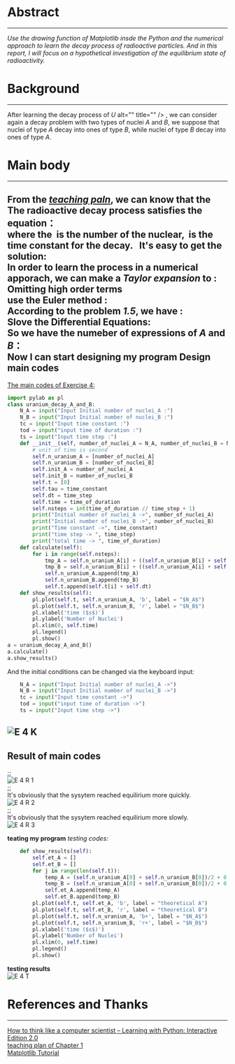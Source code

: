 # Abstract
-------
*Use the drawing function of Matplotlib insde the Python and the numerical approach to learn the decay process of radioactive particles. And in this report, I will focus on a hypothetical investigation of the equilibrium state of radioactivity.* 
# Background
--------
After learning the decay process of *U* alt="" title="" /> , we can consider again a decay problem with two types of nuclei *A* and *B*, we suppose that nuclei of type *A* decay into ones of type *B*, while nuclei of type *B* decay into ones of type *A*. 

# Main body
---------
From the [*teaching paln*](https://www.evernote.com/shard/s140/sh/d351f9a3-8076-4274-944b-7043e0ce8cf3/4f89e8630604ea23262f00b3ed11f8ad), we can know that the The radioactive decay process satisfies the equation：  
<img src="http://latex.codecogs.com/gif.latex?\frac{dN_{nuclear}}{dt}=-\frac{N_{nuclear}}{\tau}" alt="" title="" />   
where the <img src="http://latex.codecogs.com/gif.latex?N_{nuclear}" alt="" title="" /> is the **number of the nuclear**, <img src="http://latex.codecogs.com/gif.latex?\tau" alt="" title="" /> is the **time constant** for the decay.  
It's easy to get the solution:  
<img src="http://latex.codecogs.com/gif.latex?N_{nuclear}=N_{nuclear}(0)e^{-t/\tau}" alt="" title="" />   
In order to learn the process in a numerical apporach, we can make a *Taylor expansion* to <img src="http://latex.codecogs.com/gif.latex?N_{nuclear(t)}" alt="" title="" />:    
<img src="http://latex.codecogs.com/gif.latex?N_{nuclear}(t)=N_{nuclear}(0)+\frac{dN_{nuclerar}}{dt}t+\frac{1}{2}\frac{d^2N_{nucleaer}}{dt^2}+\cdots" alt="" title="" />  
Omitting high order terms  
<img src="http://latex.codecogs.com/gif.latex?N_{nuclear}(t)=N_{nuclear}(0)+\frac{dN_{nuclear}}{dt}t" alt="" title="" />  
use the **Euler method** :  
<img src="http://latex.codecogs.com/gif.latex?N_{nuclear}(t+\Deltat)=N_{nuclear}(t)-\frac{N_{nuclear}(t)}{\tau}\Deltat" alt="" title="" />  
According to the problem *1.5*, we have :  
<img src="http://latex.codecogs.com/gif.latex?\frac{dN_A}{dt}=\frac{N_B}{\tau}-\frac{N_A}{\tau}" alt="" title="" />  
<img src="http://latex.codecogs.com/gif.latex?\frac{dN_B}{dt}=\frac{N_A}{\tau}-\frac{N_B}{\tau}" alt="" title="" />   
Slove the Differential Equations:  
<img src="http://latex.codecogs.com/gif.latex?N_A(t)=\frac{1}{2}(N_{A0}+N_{B0})+\frac{1}{2}(N_{A0}-N_{B0})e^{\frac{-2t}{\tau}} " alt="" title="" />   
<img src="http://latex.codecogs.com/gif.latex?N_A(t)=\frac{1}{2}(N_{A0}+N_{B0})+\frac{1}{2}(N_{B0}-N_{A0})e^{\frac{-2t}{\tau}}" alt="" title="" />  
So we have the numeber of expressions of *A* and *B*：  
<img src="http://latex.codecogs.com/gif.latex?N_A(t+\Deltat)=N_A(t)+[\frac{N_{A0}}{\tau}+\frac{N_{B0}}{\tau}-\frac{2N_A(t)}{\tau}]\Deltat" alt="" title="" />  
<img src="http://latex.codecogs.com/gif.latex?N_B(t+\Deltat)=N_B(t)+[\frac{N_{A0}}{\tau}+\frac{N_{B0}}{\tau}-\frac{2N_B(t)}{\tau}]\Deltat" alt="" title="" />  
Now I can start designing my program
 **Design main codes**
 ------
[The main codes of Exercise 4:](https://github.com/MQdtc/computationalphysics_N2014301510099/blob/master/Codes/Exercise%204%20main.py)  
```python
import pylab as pl
class uranium_decay_A_and_B:
    N_A = input("Input Initial number of nuclei_A :")
    N_B = input("Input Initial number of nuclei_B :")
    tc = input("Input time constant :")
    tod = input("input time of duration :")
    ts = input("Input time step :")
    def __init__(self, number_of_nuclei_A = N_A, number_of_nuclei_B = N_B, time_constant = tc, time_of_duration = tod, time_step = ts):
        # unit of time is second
        self.n_uranium_A = [number_of_nuclei_A]
        self.n_uranium_B = [number_of_nuclei_B]
        self.init_A = number_of_nuclei_A
        self.init_B = number_of_nuclei_B
        self.t = [0]
        self.tau = time_constant
        self.dt = time_step
        self.time = time_of_duration
        self.nsteps = int(time_of_duration // time_step + 1)
        print("Initial number of nuclei_A ->", number_of_nuclei_A)
        print("Initial number of nuclei_B ->", number_of_nuclei_B)
        print("Time constant ->", time_constant)
        print("time step -> ", time_step)
        print("total time -> ", time_of_duration)
    def calculate(self):
        for i in range(self.nsteps):
            tmp_A = self.n_uranium_A[i] + ((self.n_uranium_B[i] + self.n_uranium_A[i]) / self.tau - 2 * self.n_uranium_A[i] / self.tau )* self.dt
            tmp_B = self.n_uranium_B[i] + ((self.n_uranium_A[i] + self.n_uranium_B[i]) / self.tau - 2 * self.n_uranium_B[i] / self.tau )* self.dt
            self.n_uranium_A.append(tmp_A)
            self.n_uranium_B.append(tmp_B)
            self.t.append(self.t[i] + self.dt) 
    def show_results(self):
        pl.plot(self.t, self.n_uranium_A, 'b', label = "$N_A$")
        pl.plot(self.t, self.n_uranium_B, 'r', label = "$N_B$")
        pl.xlabel('time ($s$)')
        pl.ylabel('Number of Nuclei')
        pl.xlim(0, self.time)
        pl.legend()
        pl.show()
a = uranium_decay_A_and_B()
a.calculate()
a.show_results()
```
And the initial conditions can be changed via the keyboard input:  
```python
    N_A = input("Input Initial number of nuclei_A ->")
    N_B = input("Input Initial number of nuclei_B ->")
    tc = input("Input time constant ->")
    tod = input("input time of duration ->")
    ts = input("Input time step ->")
```
 ![E 4 K](https://github.com/MQdtc/computationalphysics_N2014301510099/blob/master/Pictures/Exercise%204%20keyboard.PNG)
----------
**Result of main codes**
------
<img src="http://latex.codecogs.com/gif.latex?N_A=100" alt="" title="" />;<img src="http://latex.codecogs.com/gif.latex?N_B=0" alt="" title="" />;<img src="http://latex.codecogs.com/gif.latex?\tau=1(s)" alt="" title="" />   
![E 4 R 1](https://github.com/MQdtc/computationalphysics_N2014301510099/blob/master/Pictures/Exercise%204%20results%201.PNG)  
<img src="http://latex.codecogs.com/gif.latex?N_A=100" alt="" title="" />;<img src="http://latex.codecogs.com/gif.latex?N_B=0" alt="" title="" />;<img src="http://latex.codecogs.com/gif.latex?\tau=0.5(s)" alt="" title="" />  
It's obviously that the sysytem reached equilirium more quickly.  
![E 4 R 2](https://github.com/MQdtc/computationalphysics_N2014301510099/blob/master/Pictures/Exercise%204%20results%202.PNG)  
<img src="http://latex.codecogs.com/gif.latex?N_A=100" alt="" title="" />;<img src="http://latex.codecogs.com/gif.latex?N_B=0" alt="" title="" />;<img src="http://latex.codecogs.com/gif.latex?\tau=2(s)" alt="" title="" />  
It's obviously that the sysytem reached equilirium more slowly.  
![E 4 R 3](https://github.com/MQdtc/computationalphysics_N2014301510099/blob/master/Pictures/Exercise%204%20results%203.PNG)




**teating my program**
*testing codes:*  
```python
    def show_results(self):
        self.et_A = []
        self.et_B = []
        for j in range(len(self.t)):
            temp_A = (self.n_uranium_A[0] + self.n_uranium_B[0])/2 + 0.5 * (self.n_uranium_A[0] - self.n_uranium_B[0]) * np.exp(-2 * self.t[j] / self.tau)
            temp_B = (self.n_uranium_A[0] + self.n_uranium_B[0])/2 + 0.5 * (self.n_uranium_B[0] - self.n_uranium_A[0]) * np.exp(-2 * self.t[j] / self.tau)
            self.et_A.append(temp_A)
            self.et_B.append(temp_B)
        pl.plot(self.t, self.et_A, 'b', label = "theoretical A")
        pl.plot(self.t, self.et_B, 'r', label = "theoretical B")
        pl.plot(self.t, self.n_uranium_A, 'b+', label = "$N_A$")
        pl.plot(self.t, self.n_uranium_B, 'r+', label = "$N_B$")
        pl.xlabel('time ($s$)')
        pl.ylabel('Number of Nuclei')
        pl.xlim(0, self.time)
        pl.legend()
        pl.show()
```  
 **testing results**    
![E 4 T](https://github.com/MQdtc/computationalphysics_N2014301510099/blob/master/Pictures/Exercise%204%20testing.PNG)



# References and Thanks
------
[How to think like a computer scientist – Learning with Python: Interactive Edition 2.0](http://interactivepython.org/runestone/static/thinkcspy/index.html)  
[teaching plan of Chapter 1](https://www.evernote.com/shard/s140/sh/d351f9a3-8076-4274-944b-7043e0ce8cf3/4f89e8630604ea23262f00b3ed11f8ad)  
[Matplotlib Tutorial](https://www.evernote.com/shard/s140/sh/d13e46ed-7170-4c8f-8792-48cc84d67473/a24cb1d43b9a6504626d97ac279078c0)



